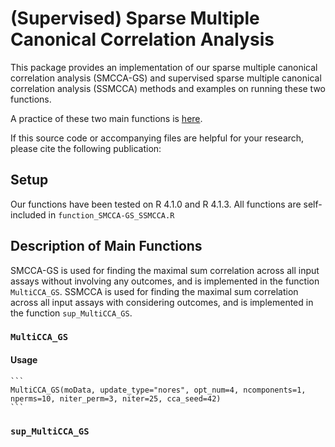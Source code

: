 # (Supervised) Sparse Multiple Canonical Correlation Analysis 

This package provides an implementation of our sparse multiple canonical correlation analysis (SMCCA-GS) and supervised sparse multiple canonical correlation analysis (SSMCCA) methods and examples on running these two functions.

A practice of these two main functions is [here](https://zjgbz.github.io/SMCCA-GS_SSMCCA/SMCCA-GS_SSMCCA_Example.nb.html).

If this source code or accompanying files are helpful for your research, please cite the following publication:

## Setup

Our functions have been tested on R 4.1.0 and R 4.1.3. All functions are self-included in ```function_SMCCA-GS_SSMCCA.R```

## Description of Main Functions

SMCCA-GS is used for finding the maximal sum correlation across all input assays without involving any outcomes, and is implemented in the function ```MultiCCA_GS```. SSMCCA is used for finding the maximal sum correlation across all input assays with considering outcomes, and is implemented in the function ```sup_MultiCCA_GS```.

### ```MultiCCA_GS```

#### Usage

````
```
MultiCCA_GS(moData, update_type="nores", opt_num=4, ncomponents=1, nperms=10, niter_perm=3, niter=25, cca_seed=42)
```
````

### ```sup_MultiCCA_GS```

